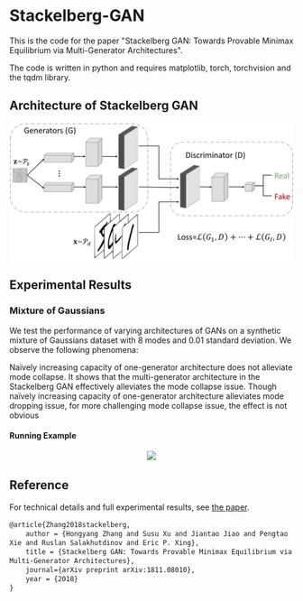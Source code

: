 # Stackelberg-GAN
This is the code for the paper "Stackelberg GAN: Towards Provable Minimax Equilibrium via Multi-Generator Architectures".

The code is written in python and requires matplotlib, torch, torchvision and the tqdm library.

## Architecture of Stackelberg GAN
<p align="center">
    <img src="Stackelberg GAN/images/architecture.png" width="600"\>
</p>

## Experimental Results

### Mixture of Gaussians

We test the performance of varying architectures of GANs on a synthetic mixture of Gaussians dataset with 8 modes and 0.01 standard deviation. We observe the following phenomena:

Naïvely increasing capacity of one-generator architecture does not alleviate mode collapse. It shows
that the multi-generator architecture in the Stackelberg GAN effectively alleviates the mode collapse issue.
Though naïvely increasing capacity of one-generator architecture alleviates mode dropping issue, for more
challenging mode collapse issue, the effect is not obvious

#### Running Example
<p align="center">
    <img src="example.png" width="800"\>
</p>

## Reference
For technical details and full experimental results, see [the paper](https://arxiv.org/abs/1811.08010).
```
@article{Zhang2018stackelberg, 
	author = {Hongyang Zhang and Susu Xu and Jiantao Jiao and Pengtao Xie and Ruslan Salakhutdinov and Eric P. Xing}, 
	title = {Stackelberg GAN: Towards Provable Minimax Equilibrium via Multi-Generator Architectures}, 
	journal={arXiv preprint arXiv:1811.08010},
	year = {2018}
}
